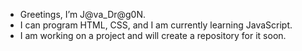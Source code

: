 - Greetings, I’m J@va_Dr@g0N.
- I can program HTML, CSS, and I am currently learning JavaScript.
- I am working on a project and will create a repository for it soon.

<!---
javadragon62/javadragon62 is a ✨ special ✨ repository because its `README.md` (this file) appears on your GitHub profile.
You can click the Preview link to take a look at your changes.
--->
